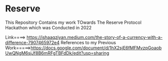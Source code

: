 # Reserve
This Repository Contains my work TOwards The Reserve Protocol Hackathon which was Conducted in 2022

Link====> https://ishaaqziyan.medium.com/the-story-of-a-currency-with-a-difference-7907465972e4
References to my Previous Work=====>https://docs.google.com/document/d/1hX2sjE6fMFMvzpGoaobUwQNgM6sjJf8B6mRFgTBFdDk/edit?usp=sharing
